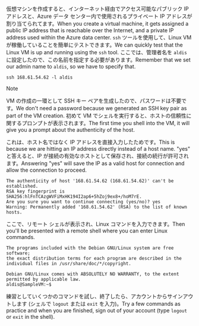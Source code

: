 <span data-ttu-id="ae56f-101">仮想マシンを作成すると、インターネット経由でアクセス可能なパブリック IP アドレスと、Azure データ センター内で使用されるプライベート IP アドレスが割り当てられてます。</span><span class="sxs-lookup"><span data-stu-id="ae56f-101">When you create a virtual machine, it gets assigned a public IP address that is reachable over the Internet, and a private IP address used within the Azure data center.</span></span> <span data-ttu-id="ae56f-102">`ssh` ツールを使用して、Linux VM が稼働していることを簡単にテストできます。</span><span class="sxs-lookup"><span data-stu-id="ae56f-102">We can quickly test that the Linux VM is up and running using the `ssh` tool.</span></span> <span data-ttu-id="ae56f-103">ここでは、管理者名を `aldis` に設定したので、この名前を指定する必要があります。</span><span class="sxs-lookup"><span data-stu-id="ae56f-103">Remember that we set our admin name to `aldis`, so we have to specify that.</span></span>

```azurecli
ssh 168.61.54.62 -l aldis
```

> [!NOTE]
> <span data-ttu-id="ae56f-104">VM の作成の一環として SSH キー ペアを生成したので、パスワードは不要です。</span><span class="sxs-lookup"><span data-stu-id="ae56f-104">We don't need a password because we generated an SSH key pair as part of the VM creation.</span></span> <span data-ttu-id="ae56f-105">初めて VM でシェルを実行すると、ホストの信頼性に関するプロンプトが表示されます。</span><span class="sxs-lookup"><span data-stu-id="ae56f-105">The first time you shell into the VM, it will give you a prompt about the authenticity of the host.</span></span> 
> 
> <span data-ttu-id="ae56f-106">これは、ホスト名ではなく IP アドレスを直接入力したためです。</span><span class="sxs-lookup"><span data-stu-id="ae56f-106">This is because we are hitting an IP address directly instead of a host name.</span></span> <span data-ttu-id="ae56f-107">"yes" と答えると、IP が接続の有効なホストとして保存され、接続の続行が許可されます。</span><span class="sxs-lookup"><span data-stu-id="ae56f-107">Answering "yes" will save the IP as a valid host for connection and allow the connection to proceed.</span></span>

```
The authenticity of host '168.61.54.62 (168.61.54.62)' can't be established.
RSA key fingerprint is SHA256:hlFnTCAzgWVFiMxHK194I2ap6+5hZoj9ex8+/hoM7rE.
Are you sure you want to continue connecting (yes/no)? yes
Warning: Permanently added '168.61.54.62' (RSA) to the list of known hosts.
```

<span data-ttu-id="ae56f-108">ここで、リモート シェルが表示され、Linux コマンドを入力できます。</span><span class="sxs-lookup"><span data-stu-id="ae56f-108">Then you'll be presented with a remote shell where you can enter Linux commands.</span></span>

```
The programs included with the Debian GNU/Linux system are free software;
the exact distribution terms for each program are described in the
individual files in /usr/share/doc/*/copyright.

Debian GNU/Linux comes with ABSOLUTELY NO WARRANTY, to the extent
permitted by applicable law.
aldis@SampleVM:~$
```

<span data-ttu-id="ae56f-109">練習としていくつかのコマンドを試し、終了したら、アカウントからサインアウトします (シェルで `logout` または `exit` を入力)。</span><span class="sxs-lookup"><span data-stu-id="ae56f-109">Try a few commands as practice and when you are finished, sign out of your account (type `logout` or `exit` in the shell).</span></span>
